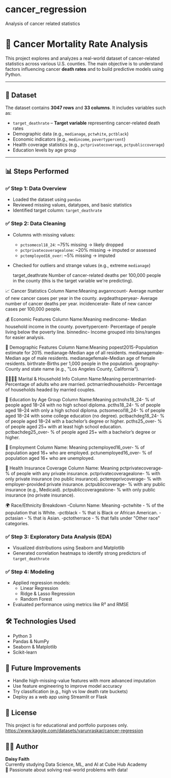 # cancer_regression
Analysis of cancer related statistics
# 🧬 Cancer Mortality Rate Analysis

This project explores and analyzes a real-world dataset of cancer-related statistics across various U.S. counties. The main objective is to understand factors influencing cancer **death rates** and to build predictive models using Python.

---

## 📁 Dataset

The dataset contains **3047 rows** and **33 columns**. It includes variables such as:

- `target_deathrate` – **Target variable** representing cancer-related death rates
- Demographic data (e.g., `medianage`, `pctwhite`, `pctblack`)
- Economic indicators (e.g., `medincome`, `povertypercent`)
- Health coverage statistics (e.g., `pctprivatecoverage`, `pctpubliccoverage`)
- Education levels by age group

---

## 📊 Steps Performed

### ✅ Step 1: Data Overview
- Loaded the dataset using `pandas`
- Reviewed missing values, datatypes, and basic statistics
- Identified target column: `target_deathrate`

### ✅ Step 2: Data Cleaning
- Columns with missing values:
  - `pctsomecol18_24`: ~75% missing → likely dropped
  - `pctprivatecoveragealone`: ~20% missing → imputed or assessed
  - `pctemployed16_over`: ~5% missing → imputed
- Checked for outliers and strange values (e.g., extreme `medianage`)

  target_deathrate	Number of cancer-related deaths per 100,000 people in the county (this is the target variable we're predicting).

📈 Cancer Statistics
Column Name:Meaning
avganncount-	Average number of new cancer cases per year in the county.
avgdeathsperyear-	Average number of cancer deaths per year.
incidencerate-	Rate of new cancer cases per 100,000 people.

💰 Economic Features
Column Name:Meaning
medincome- Median household income in the county.
povertypercent-	Percentage of people living below the poverty line.
binnedinc- Income grouped into bins/ranges for easier analysis.

👥 Demographic Features
Column Name:Meaning
popest2015-Population estimate for 2015.
medianage-Median age of all residents.
medianagemale-Median age of male residents.
medianagefemale-Median age of female residents.
birthrate-Births per 1,000 people in the population.
geography-County and state name (e.g., "Los Angeles County, California").

👨‍👩‍👧‍👦 Marital & Household Info
Column Name:Meaning
percentmarried- Percentage of adults who are married.
pctmarriedhouseholds- Percentage of households headed by married couples.

🏫 Education by Age Group
Column Name:Meaning
pctnohs18_24-	% of people aged 18–24 with no high school diploma.
pcths18_24- % of people aged 18–24 with only a high school diploma.
pctsomecol18_24- % of people aged 18–24 with some college education (no degree).
pctbachdeg18_24- % of people aged 18–24 with a bachelor’s degree or higher.
pcths25_over- % of people aged 25+ with at least high school education.
pctbachdeg25_over- % of people aged 25+ with a bachelor’s degree or higher.

💼 Employment
Column Name:	Meaning
pctemployed16_over-	% of population aged 16+ who are employed.
pctunemployed16_over-	% of population aged 16+ who are unemployed.

🏥 Health Insurance Coverage
Column Name:	Meaning
pctprivatecoverage- % of people with any private insurance.
pctprivatecoveragealone-	% with only private insurance (no public insurance).
pctempprivcoverage-	% with employer-provided private insurance.
pctpubliccoverage-	% with any public insurance (e.g., Medicaid).
pctpubliccoveragealone-	% with only public insurance (no private insurance).

🌍 Race/Ethnicity Breakdown
-Column Name:	Meaning
-pctwhite -	% of the population that is White.
-pctblack	- % that is Black or African American.
-pctasian	- % that is Asian.
-pctotherrace	- % that falls under "Other race" categories.



### ✅ Step 3: Exploratory Data Analysis (EDA)
- Visualized distributions using Seaborn and Matplotlib
- Generated correlation heatmaps to identify strong predictors of `target_deathrate`

### ✅ Step 4: Modeling
- Applied regression models:
  - Linear Regression
  - Ridge & Lasso Regression
  - Random Forest
- Evaluated performance using metrics like R² and RMSE

## 🛠 Technologies Used

- Python 3
- Pandas & NumPy
- Seaborn & Matplotlib
- Scikit-learn

## 🚀 Future Improvements

- Handle high-missing-value features with more advanced imputation
- Use feature engineering to improve model accuracy
- Try classification (e.g., high vs low death rate buckets)
- Deploy as a web app using Streamlit or Flask

## 📌 License

This project is for educational and portfolio purposes only.
https://www.kaggle.com/datasets/varunraskar/cancer-regression

## 🙋‍♀️ Author

**Daisy Faith**  
Currently studying Data Science, ML, and AI at Cube Hub Academy  
🧠 Passionate about solving real-world problems with data!
